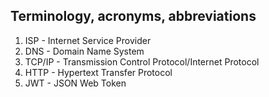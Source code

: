 <h2>Terminology, acronyms, abbreviations</h2>

1. ISP - Internet Service Provider
2. DNS - Domain Name System
3. TCP/IP - Transmission Control Protocol/Internet Protocol
4. HTTP - Hypertext Transfer Protocol
5. JWT - JSON Web Token